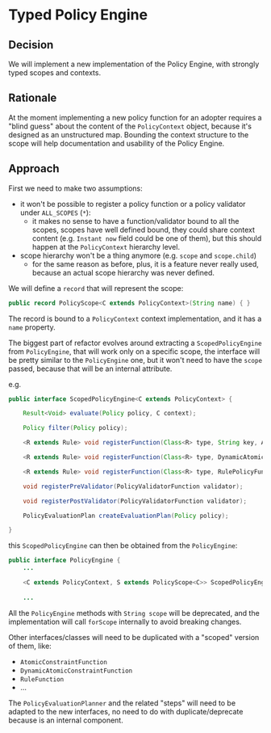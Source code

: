 # Typed Policy Engine

## Decision

We will implement a new implementation of the Policy Engine, with strongly typed scopes and contexts.

## Rationale

At the moment implementing a new policy function for an adopter requires a "blind guess" about the content of the `PolicyContext`
object, because it's designed as an unstructured map. 
Bounding the context structure to the scope will help documentation and usability of the Policy Engine. 

## Approach

First we need to make two assumptions:
- it won't be possible to register a policy function or a policy validator under `ALL_SCOPES` (`*`):
    - it makes no sense to have a function/validator bound to all the scopes, scopes have well defined bound, they could
      share context content (e.g. `Instant now` field could be one of them), but this should happen at the `PolicyContext`
      hierarchy level.
- scope hierarchy won't be a thing anymore (e.g. `scope` and `scope.child`)
  - for the same reason as before, plus, it is a feature never really used, because an actual scope hierarchy was never 
    defined.

We will define a `record` that will represent the scope:
```java
public record PolicyScope<C extends PolicyContext>(String name) { }
```
The record is bound to a `PolicyContext` context implementation, and it has a `name` property.

The biggest part of refactor evolves around extracting a `ScopedPolicyEngine` from `PolicyEngine`, that will work only on a specific
scope, the interface will be pretty similar to the `PolicyEngine` one, but it won't need to have the `scope` passed, because
that will be an internal attribute.

e.g.
```java
public interface ScopedPolicyEngine<C extends PolicyContext> {

    Result<Void> evaluate(Policy policy, C context);

    Policy filter(Policy policy);

    <R extends Rule> void registerFunction(Class<R> type, String key, AtomicConstraintRuleFunction<R, C> function);

    <R extends Rule> void registerFunction(Class<R> type, DynamicAtomicConstraintRuleFunction<R, C> function);

    <R extends Rule> void registerFunction(Class<R> type, RulePolicyFunction<R, C> function);

    void registerPreValidator(PolicyValidatorFunction validator);

    void registerPostValidator(PolicyValidatorFunction validator);

    PolicyEvaluationPlan createEvaluationPlan(Policy policy);

}
```

this `ScopedPolicyEngine` can then be obtained from the `PolicyEngine`:
```java
public interface PolicyEngine {
    ...

    <C extends PolicyContext, S extends PolicyScope<C>> ScopedPolicyEngine<C> forScope(S scope);
    
    ...
```

All the `PolicyEngine` methods with `String scope` will be deprecated, and the implementation will call `forScope` internally
to avoid breaking changes.

Other interfaces/classes will need to be duplicated with a "scoped" version of them, like: 
- `AtomicConstraintFunction`
- `DynamicAtomicConstraintFunction`
- `RuleFunction`
- ...

The `PolicyEvaluationPlanner` and the related "steps" will need to be adapted to the new interfaces, no need to do with
duplicate/deprecate because is an internal component.
